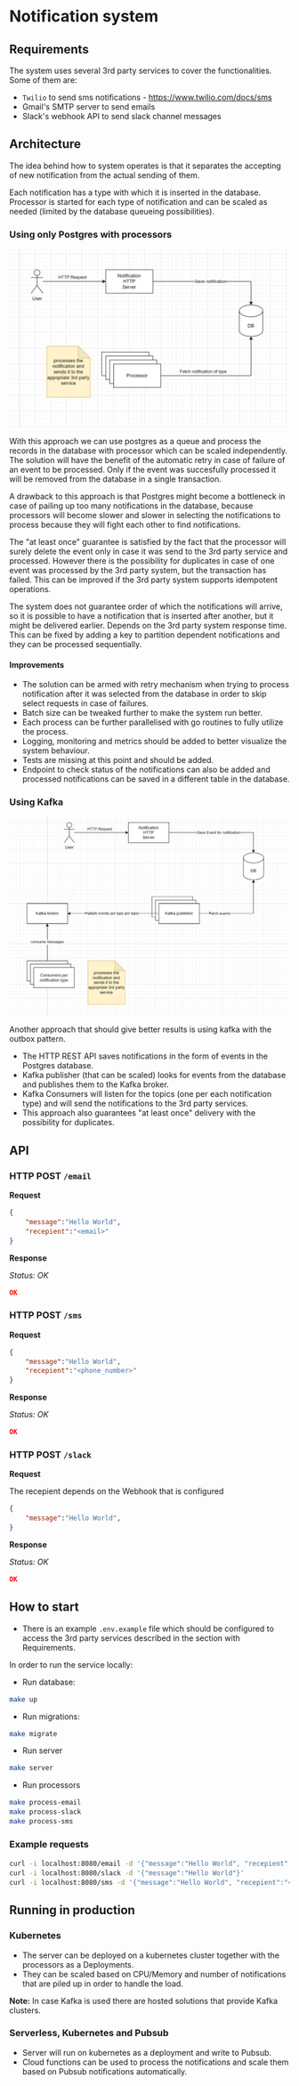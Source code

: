 # Notification system

## Requirements

The system uses several 3rd party services to cover the functionalities. Some of them are:

* `Twilio` to send sms notifications - https://www.twilio.com/docs/sms
* Gmail's SMTP server to send emails
* Slack's webhook API to send slack channel messages

## Architecture

The idea behind how to system operates is that it separates the accepting of new notification from the actual sending of them.

Each notification has a type with which it is inserted in the database.
Processor is started for each type of notification and can be scaled as needed (limited by the database queueing possibilities).

### Using only Postgres with processors

![Alt text](image.png)

With this approach we can use postgres as a queue and process the records in the database with processor which can be scaled independently.
The solution will have the benefit of the automatic retry in case of failure of an event to be processed. Only if the event was succesfully processed it will be removed from the database in a single transaction.



A drawback to this approach is that Postgres might become a bottleneck in case of pailing up too many notifications in the database, because processors will become slower and slower in selecting the notifications to process because they will fight each other to find notifications.

The "at least once" guarantee is satisfied by the fact that the processor will surely delete the event only in case it was send to the 3rd party service and processed.
However there is the possibility for duplicates in case of one event was processed by the 3rd party system, but the transaction has failed. This can be improved if the 3rd party system supports idempotent operations.

The system does not guarantee order of which the notifications will arrive, so it is possible to have a notification that is inserted after another, but it might be delivered earlier. Depends on the 3rd party system response time.
This can be fixed by adding a key to partition dependent notifications and they can be processed sequentially.


#### Improvements

* The solution can be armed with retry mechanism when trying to process notification after it was selected from the database in order to skip select requests in case of failures.
* Batch size can be tweaked further to make the system run better.
* Each process can be further parallelised with go routines to fully utilize the process.
* Logging, monitoring and metrics should be added to better visualize the system behaviour.
* Tests are missing at this point and should be added.
* Endpoint to check status of the notifications can also be added and processed notifications can be saved in a different table in the database.

### Using Kafka

![Alt text](image_kafka.png)

Another approach that should give better results is using kafka with the outbox pattern.

* The HTTP REST API saves notifications in the form of events in the Postgres database.
* Kafka publisher (that can be scaled) looks for events from the database and publishes them to the Kafka broker.
* Kafka Consumers will listen for the topics (one per each notification type) and will send the notifications to the 3rd party services.
* This approach also guarantees "at least once" delivery with the possibility for duplicates.

## API

### HTTP POST `/email`

**Request**

```json
{
    "message":"Hello World",
    "recepient":"<email>"
}
```

**Response**

*Status: OK*
```json
OK
```

### HTTP POST `/sms`

**Request**

```json
{
    "message":"Hello World",
    "recepient":"<phone_number>"
}
```

**Response**

*Status: OK*
```json
OK
```


### HTTP POST `/slack`

**Request**

The recepient depends on the Webhook that is configured

```json
{
    "message":"Hello World",
}
```

**Response**

*Status: OK*
```json
OK
```


## How to start

* There is an example `.env.example` file which should be configured to access the 3rd party services described in the section with Requirements.

In order to run the service locally:

* Run database:
```bash
make up
```

* Run migrations:
```bash
make migrate
```

* Run server
```bash
make server
```

* Run processors
```bash
make process-email
make process-slack
make process-sms
```

### Example requests

```bash
curl -i localhost:8080/email -d '{"message":"Hello World", "recepient":"<email_address>"}'
curl -i localhost:8080/slack -d '{"message":"Hello World"}'
curl -i localhost:8080/sms -d '{"message":"Hello World", "recepient":"<phone_number>"}'
```

## Running in production

### Kubernetes

* The server can be deployed on a kubernetes cluster together with the processors as a Deployments.
* They can be scaled based on CPU/Memory and number of notifications that are piled up in order to handle the load.

**Note:** In case Kafka is used there are hosted solutions that provide Kafka clusters.

### Serverless, Kubernetes and Pubsub

* Server will run on kubernetes as a deployment and write to Pubsub.
* Cloud functions can be used to process the notifications and scale them based on Pubsub notifications automatically.